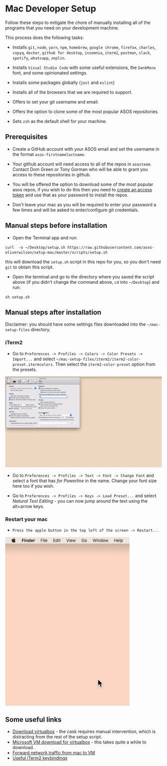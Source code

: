 # Mac Developer Setup
Follow these steps to mitigate the chore of manually installing all of the programs that you need on your development machine.

This process does the following tasks:

* Installs `git`, `node`, `yarn`, `npm`, `homebrew`, `google chrome`, `firefox`, `charles`, `copyq`, `docker`, `github for desktop`, `insomnia`, `iterm2`, `postman`, `slack`, `spotify`, `whatsapp`, `zeplin`.

* Installs `Visual Studio Code` with some useful extensions, the `DankMono` font, and some opinionated settings.

* Installs some packages globally (`jest` and `eslint`)

* Installs all of the browsers that we are required to support.

* Offers to set your git username and email.

* Offers the option to clone some of the most popular ASOS repositories.

* Sets `zsh` as the default shell for your machine.

## Prerequisites
* Create a GitHub account with your ASOS email and set the username in the format `asos-firstnamelastname`.
* Your github account will need access to all of the repos in `asosteam`. Contact Dom Green or Tony Gorman who will be able to grant you access to these repositories in github.

* You will be offered the option to download some of the most popular asos repos, if you wish to do this then you need to [create an access token](https://help.github.com/en/enterprise/2.17/user/articles/creating-a-personal-access-token-for-the-command-line) and use that as your password to install the repos.

* Don't leave your mac as you will be required to enter your password a few times and will be asked to enter/configure git credentials.

## Manual steps before installation
* Open the Terminal app and run:
```console
curl  -o ~/Desktop/setup.sh https://raw.githubusercontent.com/asos-oliverwilson/setup-mac/master/scripts/setup.sh
```
this will download the `setup.sh` script in this repo for you, so you don't need `git` to obtain this script.

* Open the terminal and go to the directory where you saved the script above (if you didn't change the command above, `cd` into `~/Desktop`) and run:
```console
sh setup.sh
```


## Manual steps after installation
Disclaimer: you should have some settings files downloaded into the `~/mac-setup-files` directory.

### iTerm2
* Go to `Preferences -> Profiles -> Colors -> Color Presets -> Import...` and select `~/mac-setup-files/iterm2/iterm2-color-preset.itermcolors`. Then select the `iterm2-color-preset` option from the presets.
<img src="https://raw.githubusercontent.com/asos-oliverwilson/setup-mac/master/gifs/set-iterm2-colour-preset.gif">

* Go to `Preferences -> Profiles -> Text -> Font -> Change Font` and select a font that has _for Powerline_ in the name. Change your font size here too if you wish.

* Go to `Preferences -> Profiles -> Keys -> Load Preset...` and select _Natural Text Editing_ - you can now jump around the text using the alt+arrow keys.

### Restart your mac
* `Press the apple button in the top left of the screen -> Restart...`

<img src="https://raw.githubusercontent.com/asos-oliverwilson/setup-mac/master/gifs/reboot-mac.gif" width="400">

## Some useful links
* [Download virtualbox](https://www.virtualbox.org/wiki/Downloads) - the cask requires manual intervention, which is distracting from the rest of the setup script.
* [Microsoft VM download for virtualbox](https://developer.microsoft.com/en-us/microsoft-edge/tools/vms/) - this takes quite a while to download.
* [Forward network traffic from mac to VM](https://medium.com/@urubuz/accessing-localhost-in-mac-from-windows-vm-in-virtualbox-312a3de6fedb)
* [Useful iTerm2 keybindings](https://medium.com/@_simon__says/useful-iterm2-keybindings-d9e4e9b8a3ed)
